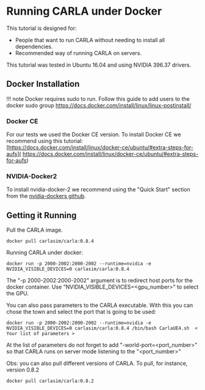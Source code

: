 <h1>Running CARLA under Docker</h1>



This tutorial is designed for:

  * People that want to run CARLA without needing to install all dependencies.
  * Recommended way of running CARLA on servers.

This tutorial was tested in Ubuntu 16.04 and using NVIDIA 396.37 drivers.


## Docker Installation

!!! note
    Docker requires sudo to run. Follow this guide to add users to the docker sudo
    group https://docs.docker.com/install/linux/linux-postinstall/

### Docker CE

For our tests we used the Docker CE version. 
To install Docker CE we recommend using this tutorial:
[https://docs.docker.com/install/linux/docker-ce/ubuntu/#extra-steps-for-aufs](
https://docs.docker.com/install/linux/docker-ce/ubuntu/#extra-steps-for-aufs)

### NVIDIA-Docker2

To install nvidia-docker-2 we recommend using the "Quick Start" 
section from the [nvidia-dockers github](https://github.com/NVIDIA/nvidia-docker).
    
    


## Getting it Running 


Pull the CARLA image.

    docker pull carlasim/carla:0.8.4


Running CARLA under docker:

    docker run -p 2000-2002:2000-2002 --runtime=nvidia -e NVIDIA_VISIBLE_DEVICES=0 carlasim/carla:0.8.4

The "-p 2000-2002:2000-2002" argument is to redirect host ports for the docker container.
Use "NVIDIA_VISIBLE_DEVICES=<gpu_number>" to select the GPU. 

You can also pass parameters to the CARLA executable. With this you can chose the town and
select the port that is going to be used:

    docker run -p 2000-2002:2000-2002 --runtime=nvidia -e NVIDIA_VISIBLE_DEVICES=0 carlasim/carla:0.8.4 /bin/bash CarlaUE4.sh  < Your list of parameters >
    
At the list of parameters do not forget to add "-world-port=<port_number>" so that CARLA runs on server mode
listening to the "<port_number>"
    


Obs: you can also pull different versions of CARLA. To pull, for instance, version 0.8.2


    docker pull carlasim/carla:0.8.2



